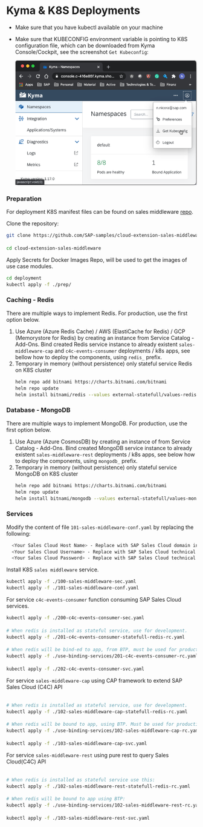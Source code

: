 # Kyma & K8S Deployments

- Make sure that you have kubectl available on your machine
- Make sure that KUBECONFIG environment variable is pointing to K8S configuration file, which can be downloaded
  from Kyma Console/Cockpit, see the screenshot <code>Get Kubeconfig</code>:
  
  ![img.png](../images/Kyma-8.png)

### Preparation

For deployment K8S manifest files can be found on sales middleware
[repo](https://github.com/SAP-samples/cloud-extension-sales-middleware/tree/main/deployment).

Clone the repository:
```sh
git clone https://github.com/SAP-samples/cloud-extension-sales-middleware.git

cd cloud-extension-sales-middleware
```

Apply Secrets for Docker Images Repo, will be used to get the images of use case modules.
```sh
cd deployment
kubectl apply -f ./prep/
```

### Caching - Redis
There are multiple ways to implement Redis. For production, use the first option below.
<ol>
<li>
Use Azure (Azure Redis Cache) / AWS (ElastiCache for Redis) / GCP (Memorystore for Redis) by creating an instance from Service Catalog - Add-Ons.
Bind created Redis service instance to already existent <code>sales-middleware-cap</code> and <code>c4c-events-consumer</code> 
deployments / k8s apps, see bellow how to deploy the components, using <code>redis_</code> prefix.
</li>

<li>
Temporary in memory (without persistence) only stateful service Redis on K8S cluster

```sh
helm repo add bitnami https://charts.bitnami.com/bitnami
helm repo update
helm install bitnami/redis --values external-statefull/values-redis.yaml --namespace default --name-template redis
```
</li>
</ol>

### Database - MongoDB
There are multiple ways to implement MongoDB. For production, use the first option below.
<ol>
<li>
Use Azure (Azure CosmosDB) by creating an instance of from Service Catalog - Add-Ons.
Bind created MongoDB service instance to already existent <code>sales-middleware-rest</code> 
deployments / k8s apps, see below how to deploy the components, using <code>mongodb_</code> prefix.
</li>

<li>
Temporary in memory (without persistence) only stateful service MongoDB on K8S cluster

```sh
helm repo add bitnami https://charts.bitnami.com/bitnami
helm repo update
helm install bitnami/mongodb --values external-statefull/values-mongodb.yaml --namespace default --name-template mongodb
```
</li>
</ol>



### Services
Modify the content of file <code>101-sales-middleware-conf.yaml</code> by replacing the following:
```sh
  <Your Sales Cloud Host Name> - Replace with SAP Sales Cloud domain instance name
  <Your Sales Cloud Username> - Replace with SAP Sales Cloud technical username 
  <Your Sales Cloud Password> - Replace with SAP Sales Cloud technical user password 
```
Install K8S <code>sales middleware</code> service.

```sh
kubectl apply -f ./100-sales-middleware-sec.yaml
kubectl apply -f ./101-sales-middleware-conf.yaml
```

For service <code>c4c-events-consumer</code> function consuming SAP Sales Cloud services.
```sh
kubectl apply -f ./200-c4c-events-consumer-sec.yaml

# When redis is installed as stateful service, use for development.
kubectl apply -f ./201-c4c-events-consumer-statefull-redis-rc.yaml

# When redis will be bind-ed to app, from BTP, must be used for production.
kubectl apply -f ./use-binding-services/201-c4c-events-consumer-rc.yaml

kubectl apply -f ./202-c4c-events-consumer-svc.yaml
```

For service <code>sales-middleware-cap</code> using CAP framework to extend SAP Sales Cloud (C4C) API
```sh

# When redis is installed as stateful service, use for development.
kubectl apply -f ./102-sales-middleware-cap-statefull-redis-rc.yaml

# When redis will be bound to app, using BTP. Must be used for production.
kubectl apply -f ./use-binding-services/102-sales-middleware-cap-rc.yaml

kubectl apply -f ./103-sales-middleware-cap-svc.yaml
```

For service <code>sales-middleware-rest</code> using pure rest to query Sales Cloud(C4C) API
```sh

# When redis is installed as stateful service use this:
kubectl apply -f ./102-sales-middleware-rest-statefull-redis-rc.yaml

# When redis will be bound to app using BTP:
kubectl apply -f ./use-binding-services/102-sales-middleware-rest-rc.yaml

kubectl apply -f ./103-sales-middleware-rest-svc.yaml
```
